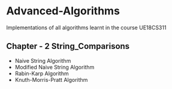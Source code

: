 # Advanced-Algorithms
Implementations of all algorithms learnt in the course UE18CS311

## Chapter - 2 String_Comparisons
* Naive String Algorithm
* Modified Naive String Algorithm
* Rabin-Karp Algorithm
* Knuth-Morris-Pratt Algorithm 
